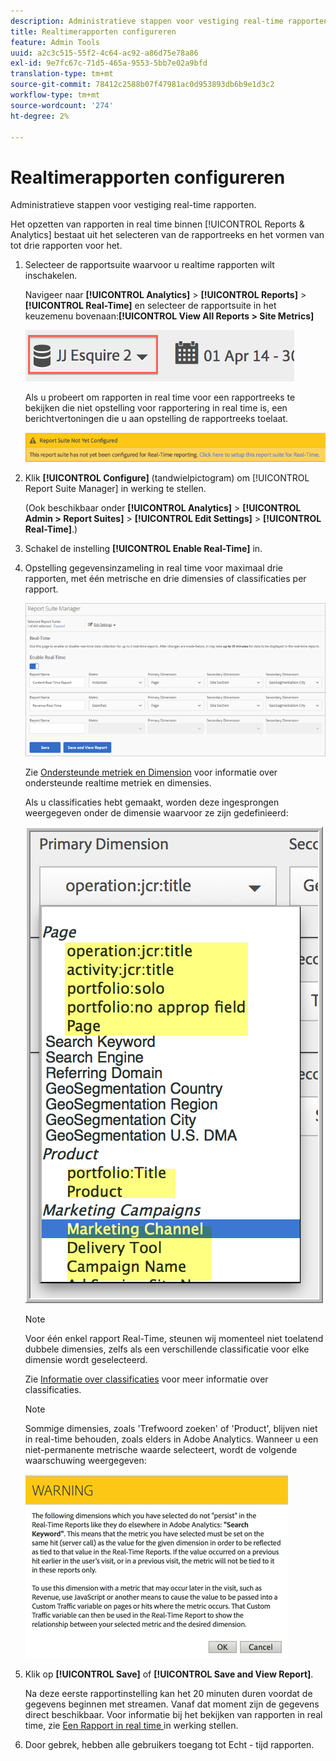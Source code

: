 ```yaml
---
description: Administratieve stappen voor vestiging real-time rapporten.
title: Realtimerapporten configureren
feature: Admin Tools
uuid: a2c3c515-55f2-4c64-ac92-a86d75e78a86
exl-id: 9e7fc67c-71d5-465a-9553-5bb7e02a9bfd
translation-type: tm+mt
source-git-commit: 78412c2588b07f47981ac0d953893db6b9e1d3c2
workflow-type: tm+mt
source-wordcount: '274'
ht-degree: 2%

---
```


# Realtimerapporten configureren

Administratieve stappen voor vestiging real-time rapporten.

Het opzetten van rapporten in real time binnen [!UICONTROL Reports & Analytics] bestaat uit het selecteren van de rapportreeks en het vormen van tot drie rapporten voor het.

1. Selecteer de rapportsuite waarvoor u realtime rapporten wilt inschakelen.

   Navigeer naar **[!UICONTROL Analytics]** > **[!UICONTROL Reports]** > **[!UICONTROL Real-Time]** en selecteer de rapportsuite in het keuzemenu bovenaan:**[!UICONTROL View All Reports > Site Metrics]**

   ![](assets/report_suite_selector.png)

   Als u probeert om rapporten in real time voor een rapportreeks te bekijken die niet opstelling voor rapportering in real time is, een berichtvertoningen die u aan opstelling de rapportreeks toelaat.

   ![](assets/rep_suite_not_set_up.png)

1. Klik **[!UICONTROL Configure]** (tandwielpictogram) om [!UICONTROL Report Suite Manager] in werking te stellen.

   (Ook beschikbaar onder **[!UICONTROL Analytics]** > **[!UICONTROL Admin > Report Suites]** > **[!UICONTROL Edit Settings]** > **[!UICONTROL Real-Time]**.)

1. Schakel de instelling **[!UICONTROL Enable Real-Time]** in.
1. Opstelling gegevensinzameling in real time voor maximaal drie rapporten, met één metrische en drie dimensies of classificaties per rapport.

   ![](assets/real_time_admin.png)

   Zie [Ondersteunde metriek en Dimension](/help/components/c-real-time-reporting/realtime-metrics.md) voor informatie over ondersteunde realtime metriek en dimensies.

   Als u classificaties hebt gemaakt, worden deze ingesprongen weergegeven onder de dimensie waarvoor ze zijn gedefinieerd:

   ![](assets/classifications.png)

   >[!NOTE]
   >
   >Voor één enkel rapport Real-Time, steunen wij momenteel niet toelatend dubbele dimensies, zelfs als een verschillende classificatie voor elke dimensie wordt geselecteerd.

   Zie [Informatie over classificaties](/help/components/classifications/c-classifications.md) voor meer informatie over classificaties.

   >[!NOTE]
   >
   >Sommige dimensies, zoals &#39;Trefwoord zoeken&#39; of &#39;Product&#39;, blijven niet in real-time behouden, zoals elders in Adobe Analytics. Wanneer u een niet-permanente metrische waarde selecteert, wordt de volgende waarschuwing weergegeven:

   ![](assets/warning_dimensions.png)

1. Klik op **[!UICONTROL Save]** of **[!UICONTROL Save and View Report]**.

   Na deze eerste rapportinstelling kan het 20 minuten duren voordat de gegevens beginnen met streamen. Vanaf dat moment zijn de gegevens direct beschikbaar. Voor informatie bij het bekijken van rapporten in real time, zie [Een Rapport in real time ](https://docs.adobe.com/content/help/en/analytics/analyze/reports-analytics/t-running-report-types.html) in werking stellen.

1. Door gebrek, hebben alle gebruikers toegang tot Echt - tijd rapporten.
